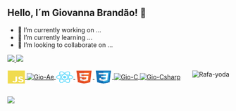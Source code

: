 ## Hello, I´m Giovanna Brandão! 👋

- 🔭 I’m currently working on ...
- 🌱 I’m currently learning ...
- 👯 I’m looking to collaborate on ...

 <div>
  <a href="https://github.com/giovannapaulo">
  <img height="170em" src="https://github-readme-stats.vercel.app/api?username=giovannapaulo&show_icons=true&theme=tokyonight&include_all_commits=true&count_private=true"/>
  <img height="170em" src="https://github-readme-stats.vercel.app/api/top-langs/?username=giovannapaulo&layout=compact&langs_count=16&theme=tokyonight"/>
</div>
<div style="display: inline_block"><br>
  <img align="center" alt="Gio-Js" height="30" width="40" src="https://raw.githubusercontent.com/devicons/devicon/master/icons/javascript/javascript-plain.svg">
  <img align="center" alt="Gio-Ae" height="30" width="40" src="https://cdn.jsdelivr.net/gh/devicons/devicon@latest/icons/aftereffects/aftereffects-plain.svg" />
  <img align="center" alt="Gio-React" height="30" width="40" src="https://raw.githubusercontent.com/devicons/devicon/master/icons/react/react-original.svg">
  <img align="center" alt="Gio-HTML" height="30" width="40" src="https://raw.githubusercontent.com/devicons/devicon/master/icons/html5/html5-original.svg">
  <img align="center" alt="Gio-CSS" height="30" width="40" src="https://raw.githubusercontent.com/devicons/devicon/master/icons/css3/css3-original.svg">
  <img align="center" alt="Gio-C" height="30" width="40" src="https://cdn.jsdelivr.net/gh/devicons/devicon@latest/icons/c/c-plain.svg" />
  <img align="center" alt="Gio-Csharp" height="30" width="40" src="https://cdn.jsdelivr.net/gh/devicons/devicon@latest/icons/csharp/csharp-plain.svg" />
  <img align="right" alt="Rafa-yoda" src="https://cdn.discordapp.com/attachments/795358919417397249/825430589581688872/hi.gif">
 
</div>

##
 <div> 
  <a href="https://instagram.com/anabrandg" target="_blank"><img src="https://img.shields.io/badge/-Instagram-%23E4405F?style=for-the-badge&logo=instagram&logoColor=white" target="_blank"></a>
 </div>
	


